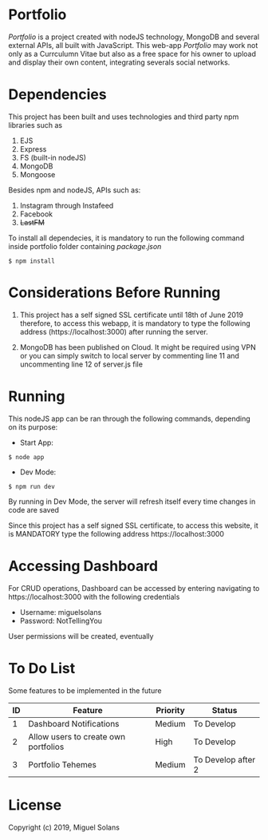 # 	Portfolio

*Portfolio* is a project created with nodeJS technology, MongoDB and several external APIs, all built with JavaScript.
This web-app *Portfolio* may work not only as a Currculumn Vitae but also as a free space for his owner to upload and 
display their own content, integrating severals social networks.

#   Dependencies

This project has been built and uses technologies and third party npm libraries such as
1. EJS
1. Express
1. FS (built-in nodeJS)
1. MongoDB
1. Mongoose  

Besides npm and nodeJS, APIs such as:
1. Instagram through Instafeed
1. Facebook
1. ~~LastFM~~

To install all dependecies, it is mandatory to run the following command inside portfolio folder containing *package.json*

```
$ npm install 
```

#   Considerations Before Running
1. This project has a self signed SSL certificate until 18th of June 2019 therefore, to access this webapp,
it is mandatory to type the following address (https://localhost:3000) after running the server.

1. MongoDB has been published on Cloud. It might be required using VPN or you can simply switch to local server
by commenting line 11 and uncommenting line 12 of server.js file



#   Running
This nodeJS app can be ran through the following commands, depending on its purpose:
* Start App:  
```   
$ node app
```   
* Dev Mode:  
```
$ npm run dev
```

By running in Dev Mode, the server will refresh itself every time changes in code are saved  

Since this project has a self signed SSL certificate, to access this website, 
it is MANDATORY type the following address https://localhost:3000

#   Accessing Dashboard
For CRUD operations, Dashboard can be accessed by entering navigating to https://localhost:3000 with the following credentials
* Username: miguelsolans
* Password: NotTellingYou  
  
User permissions will be created, eventually

#   To Do List
Some features to be implemented in the future  
  
| ID | Feature                              | Priority       | Status             |
| -- | ------------------------------------ | -------------- | ------------------ |
| 1  | Dashboard Notifications              | Medium         | To Develop         |
| 2  | Allow users to create own portfolios | High           | To Develop         |
| 3  | Portfolio Tehemes                    | Medium         | To Develop after 2 |
  
#   License
Copyright (c) 2019, Miguel Solans
